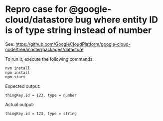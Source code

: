 # Repro case for @google-cloud/datastore bug where entity ID is of type string instead of number

See: https://github.com/GoogleCloudPlatform/google-cloud-node/tree/master/packages/datastore

To run it, execute the following commands:

```
nvm install
npm install
npm start
```

Expected output:

```
thingKey.id = 123, type = number
```

Actual output:

```
thingKey.id = 123, type = string
```